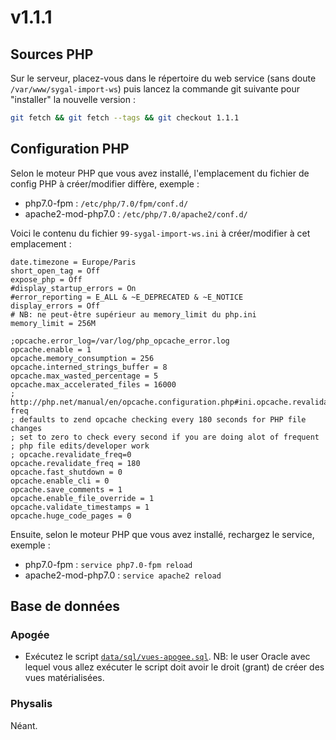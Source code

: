 # v1.1.1

## Sources PHP

Sur le serveur, placez-vous dans le répertoire du web service (sans doute `/var/www/sygal-import-ws`) 
puis lancez la commande git suivante pour "installer" la nouvelle version :
```bash
git fetch && git fetch --tags && git checkout 1.1.1
```

## Configuration PHP

Selon le moteur PHP que vous avez installé, l'emplacement du fichier de config PHP à créer/modifier diffère, exemple :
  - php7.0-fpm         : `/etc/php/7.0/fpm/conf.d/`
  - apache2-mod-php7.0 : `/etc/php/7.0/apache2/conf.d/`
  
Voici le contenu du fichier `99-sygal-import-ws.ini` à créer/modifier à cet emplacement :

    date.timezone = Europe/Paris
    short_open_tag = Off
    expose_php = Off
    #display_startup_errors = On
    #error_reporting = E_ALL & ~E_DEPRECATED & ~E_NOTICE
    display_errors = Off
    # NB: ne peut-être supérieur au memory_limit du php.ini
    memory_limit = 256M
    
    ;opcache.error_log=/var/log/php_opcache_error.log
    opcache.enable = 1
    opcache.memory_consumption = 256
    opcache.interned_strings_buffer = 8
    opcache.max_wasted_percentage = 5
    opcache.max_accelerated_files = 16000
    ; http://php.net/manual/en/opcache.configuration.php#ini.opcache.revalidate-freq
    ; defaults to zend opcache checking every 180 seconds for PHP file changes
    ; set to zero to check every second if you are doing alot of frequent
    ; php file edits/developer work
    ; opcache.revalidate_freq=0
    opcache.revalidate_freq = 180
    opcache.fast_shutdown = 0
    opcache.enable_cli = 0
    opcache.save_comments = 1
    opcache.enable_file_override = 1
    opcache.validate_timestamps = 1
    opcache.huge_code_pages = 0

Ensuite, selon le moteur PHP que vous avez installé, rechargez le service, exemple :
  - php7.0-fpm         : `service php7.0-fpm reload`
  - apache2-mod-php7.0 : `service apache2 reload`

## Base de données

### Apogée

  - Exécutez le script [`data/sql/vues-apogee.sql`](data/sql/vues-apogee.sql).
    NB: le user Oracle avec lequel vous allez exécuter le script doit avoir le droit (grant) de créer
    des vues matérialisées.

### Physalis

Néant.
